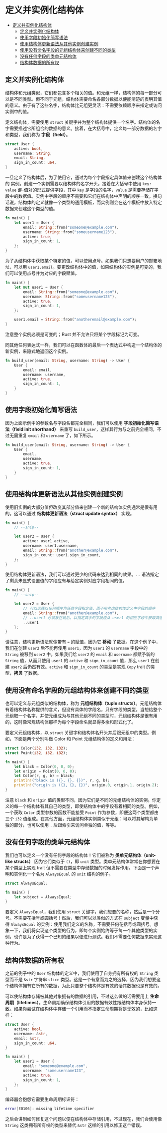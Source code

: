# 定义并实例化结构体

- [定义并实例化结构体](#定义并实例化结构体)
  - [定义并实例化结构体](#定义并实例化结构体-1)
  - [使用字段初始化简写语法](#使用字段初始化简写语法)
  - [使用结构体更新语法从其他实例创建实例](#使用结构体更新语法从其他实例创建实例)
  - [使用没有命名字段的元组结构体来创建不同的类型](#使用没有命名字段的元组结构体来创建不同的类型)
  - [没有任何字段的类单元结构体](#没有任何字段的类单元结构体)
  - [结构体数据的所有权](#结构体数据的所有权)

## 定义并实例化结构体

结构体和元组类似，它们都包含多个相关的值。和元组一样，结构体的每一部分可以是不同类型。但不同于元组，结构体需要命名各部分数据以便能清楚的表明其值的意义。由于有了这些名字，结构体比元组更灵活：不需要依赖顺序来指定或访问实例中的值。

定义结构体，需要使用 `struct` 关键字并为整个结构体提供一个名字。结构体的名字需要描述它所组合的数据的意义。接着，在大括号中，定义每一部分数据的名字和类型，我们称为 **字段（field）**。

```rust
struct User {
    active: bool,
    username: String,
    email: String,
    sign_in_count: u64,
}
```

一旦定义了结构体后，为了使用它，通过为每个字段指定具体值来创建这个结构体的 实例。创建一个实例需要以结构体的名字开头，接着在大括号中使用 `key: value` 键-值对的形式提供字段，其中 `key` 是字段的名字，`value` 是需要存储在字段中的数据值。实例中字段的顺序不需要和它们在结构体中声明的顺序一致。换句话说，结构体的定义就像一个类型的通用模板，而实例则会在这个模板中放入特定数据来创建这个类型的值。

```rust
fn main() {
    let user1 = User {
        email: String::from("someone@example.com"),
        username: String::from("someusername123"),
        active: true,
        sign_in_count: 1,
    };
}
```

为了从结构体中获取某个特定的值，可以使用点号。如果我们只想要用户的邮箱地址，可以用 `user1.email`。要更改结构体中的值，如果结构体的实例是可变的，我们可以使用点号并为对应的字段赋值。

```rust
fn main() {
    let mut user1 = User {
        email: String::from("someone@example.com"),
        username: String::from("someusername123"),
        active: true,
        sign_in_count: 1,
    };

    user1.email = String::from("anotheremail@example.com");
}
```

注意整个实例必须是可变的；Rust 并不允许只将某个字段标记为可变。

同其他任何表达式一样，我们可以在函数体的最后一个表达式中构造一个结构体的新实例，来隐式地返回这个实例。

```rust
fn build_user(email: String, username: String) -> User {
    User {
        email: email,
        username: username,
        active: true,
        sign_in_count: 1,
    }
}
```

## 使用字段初始化简写语法

因为上面示例中的参数名与字段名都完全相同，我们可以使用 **字段初始化简写语法（field init shorthand）** 来重写 `build_user`，这样其行为与之前完全相同，不过无需重复 `email` 和 `username` 了，如下所示。

```rust
fn build_user(email: String, username: String) -> User {
    User {
        email,
        username,
        active: true,
        sign_in_count: 1,
    }
}
```

## 使用结构体更新语法从其他实例创建实例

使用旧实例的大部分值但改变其部分值来创建一个新的结构体实例通常是很有用的。这可以通过 **结构体更新语法（struct update syntax）** 实现。

```rust
fn main() {
    // --snip--

    let user2 = User {
        active: user1.active,
        username: user1.username,
        email: String::from("another@example.com"),
        sign_in_count: user1.sign_in_count,
    };
}
```

使用结构体更新语法，我们可以通过更少的代码来达到相同的效果。`..` 语法指定了剩余未显式设置值的字段应有与给定实例对应字段相同的值。

```rust
fn main() {
    // --snip--

    let user2 = User {
        // 可以选择以任何顺序为任意字段指定值，而不用考虑结构体定义中字段的顺序
        email: String::from("another@example.com"),
        // ..user1 必须放在最后，以指定其余的字段应从 user1 的相应字段中获取其值
        ..user1
    };
}
```

请注意，结构更新语法就像带有 `=` 的赋值，因为它 **移动** 了数据。在这个例子中，我们在创建 `user2` 后不能再使用 `user1`，因为 `user1` 的 `username` 字段中的 `String` 被移到 `user2` 中。如果我们给 `user2` 的 `email` 和 `username` 都赋予新的 `String` 值，从而只使用 `user1` 的 `active` 和 `sign_in_count` 值，那么 `user1` 在创建 `user2` 后仍然有效。`active` 和 `sign_in_count` 的类型是实现 `Copy` trait 的类型，**拷贝** 了数据。

## 使用没有命名字段的元组结构体来创建不同的类型

也可以定义与元组类似的结构体，称为 **元组结构体（tuple structs）**。元组结构体有着结构体名称提供的含义，但没有具体的字段名，只有字段的类型。当想给整个元组取一个名字，并使元组成为与其他元组不同的类型时，元组结构体是很有用的，这时像常规结构体那样为每个字段命名就显得多余和形式化了。

要定义元组结构体，以 `struct` 关键字和结构体名开头并后跟元组中的类型。例如，下面是两个分别叫做 Color 和 Point 元组结构体的定义和用法：

```rust
struct Color(i32, i32, i32);
struct Point(i32, i32, i32);

fn main() {
    let black = Color(0, 0, 0);
    let origin = Point(0, 0, 0);
    let Color(r, g, b) = black;
    println!("black is ({}, {}, {})", r, g, b);
    println!("origin is ({}, {}, {})", origin.0, origin.1, origin.2);
}
```

注意 `black` 和 `origin` 值的类型不同，因为它们是不同的元组结构体的实例。你定义的每一个结构体有其自己的类型，即使结构体中的字段有着相同的类型。例如，一个获取 `Color` 类型参数的函数不能接受 `Point` 作为参数，即便这两个类型都由三个 `i32` 值组成。在其他方面，元组结构体实例类似于元组：可以将其解构为单独的部分，也可以使用 `.` 后跟索引来访问单独的值，等等。

## 没有任何字段的类单元结构体

我们也可以定义一个没有任何字段的结构体！它们被称为 **类单元结构体（unit-like structs）** 因为它们类似于 `()`，即 `unit` 类型。类单元结构体常常在你想要在某个类型上实现 trait 但不需要在类型中存储数据的时候发挥作用。下面是一个声明和实例化一个名为 `AlwaysEqual` 的 `unit` 结构的例子。

```rust
struct AlwaysEqual;

fn main() {
    let subject = AlwaysEqual;
}
```

要定义 `AlwaysEqual`，我们使用 `struct` 关键字，我们想要的名称，然后是一个分号。不需要花括号或圆括号！然后，我们可以以类似的方式在 `subject` 变量中获得 `AlwaysEqual` 的实例：使用我们定义的名称，不需要任何花括号或圆括号。想象一下，我们将实现这个类型的行为，即每个实例始终等于每一个其他类型的实例，也许是为了获得一个已知的结果以便进行测试。我们不需要任何数据来实现这种行为。

## 结构体数据的所有权

之前的例子中的 `User` 结构体的定义中，我们使用了自身拥有所有权的 `String` 类型而不是 `&str` 字符串 `slice` 类型。这是一个有意而为之的选择，因为我们想要这个结构体拥有它所有的数据，为此只要整个结构体是有效的话其数据也是有效的。

可以使结构体存储被其他对象拥有的数据的引用，不过这么做的话需要用上 **生命周期（lifetimes）**。生命周期确保结构体引用的数据有效性跟结构体本身保持一致。如果你尝试在结构体中存储一个引用而不指定生命周期将是无效的，比如这样：

```rust
struct User {
    active: bool,
    username: &str,
    email: &str,
    sign_in_count: u64,
}

fn main() {
    let user1 = User {
        email: "someone@example.com",
        username: "someusername123",
        active: true,
        sign_in_count: 1,
    };
}
```

编译器会抱怨它需要生命周期标识符：

```bash
error[E0106]: missing lifetime specifier
```

之后会讲到如何修复这个问题以便在结构体中存储引用，不过现在，我们会使用像 `String` 这类拥有所有权的类型来替代 `&str` 这样的引用以修正这个错误。
